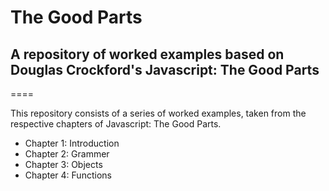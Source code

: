 # The Good Parts

## A repository of worked examples based on Douglas Crockford's Javascript: The Good Parts

====

This repository consists of a series of worked examples, taken from the respective chapters  of Javascript: The Good Parts.

* Chapter 1: Introduction
* Chapter 2: Grammer
* Chapter 3: Objects
* Chapter 4: Functions
